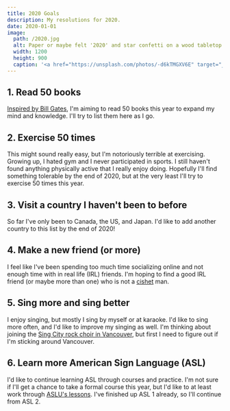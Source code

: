 ```yaml
---
title: 2020 Goals
description: My resolutions for 2020.
date: 2020-01-01
image:
  path: /2020.jpg
  alt: Paper or maybe felt '2020' and star confetti on a wood tabletop.
  width: 1200
  height: 900
  caption: '<a href="https://unsplash.com/photos/-d6kTMGXV6E" target="_blank" rel="nofollow noopener">Photo by Jamie Street on Unsplash</a>'
---
```


## 1. Read 50 books
[Inspired by Bill Gates](https://www.youtube.com/watch?v=eTFy8RnUkoU), I'm aiming to read 50 books this year to expand my mind and knowledge. I'll try to list them here as I go.

## 2. Exercise 50 times
This might sound really easy, but I'm notoriously terrible at exercising. Growing up, I hated gym and I never participated in sports. I still haven't found anything physically active that I really enjoy doing. Hopefully I'll find something tolerable by the end of 2020, but at the very least I'll try to exercise 50 times this year.

## 3. Visit a country I haven't been to before
So far I've only been to Canada, the US, and Japan. I'd like to add another country to this list by the end of 2020!

## 4. Make a new friend (or more)
I feel like I've been spending too much time socializing online and not enough time with in real life (IRL) friends. I'm hoping to find a good IRL friend (or maybe more than one) who is not a [cishet](https://en.wiktionary.org/wiki/cishet) man.

## 5. Sing more and sing better
I enjoy singing, but mostly I sing by myself or at karaoke. I'd like to sing more often, and I'd like to improve my singing as well. I'm thinking about joining the [Sing City rock choir in Vancouver](http://singcity.ca/), but first I need to figure out if I'm sticking around Vancouver.

## 6. Learn more American Sign Language (ASL)
I'd like to continue learning ASL through courses and practice. I'm not sure if I'll get a chance to take a formal course this year, but I'd like to at least work through [ASLU's lessons](https://www.lifeprint.com/asl101/lessons/lessons.htm). I've finished up ASL 1 already, so I'll continue from ASL 2.
